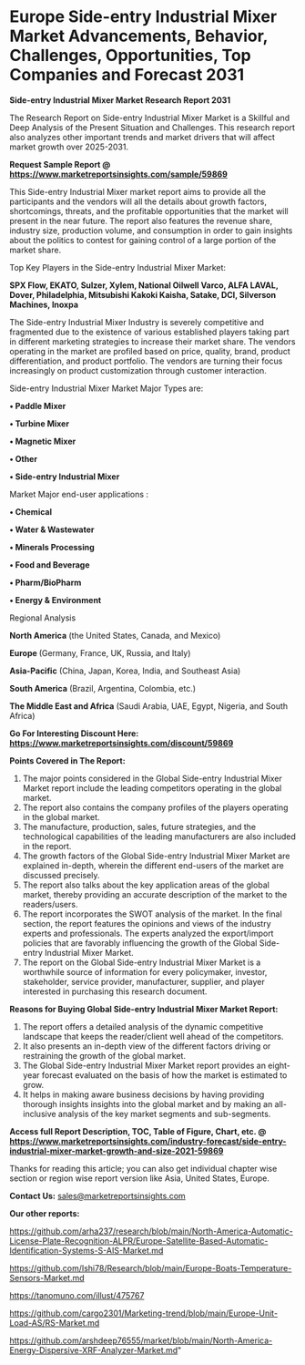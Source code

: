 # Europe Side-entry Industrial Mixer Market Advancements, Behavior, Challenges, Opportunities, Top Companies and Forecast 2031

<strong>Side-entry Industrial Mixer Market Research Report 2031</strong>

The Research Report on Side-entry Industrial Mixer Market is a Skillful and Deep Analysis of the Present Situation and Challenges. This research report also analyzes other important trends and market drivers that will affect market growth over 2025-2031.

<strong>Request Sample Report @ <a href=https://www.marketreportsinsights.com/sample/59869>https://www.marketreportsinsights.com/sample/59869</a></strong>

This Side-entry Industrial Mixer market report aims to provide all the participants and the vendors will all the details about growth factors, shortcomings, threats, and the profitable opportunities that the market will present in the near future. The report also features the revenue share, industry size, production volume, and consumption in order to gain insights about the politics to contest for gaining control of a large portion of the market share.

Top Key Players in the Side-entry Industrial Mixer Market:

<strong>SPX Flow, EKATO, Sulzer, Xylem, National Oilwell Varco, ALFA LAVAL, Dover, Philadelphia, Mitsubishi Kakoki Kaisha, Satake, DCI, Silverson Machines, Inoxpa</strong>

The Side-entry Industrial Mixer Industry is severely competitive and fragmented due to the existence of various established players taking part in different marketing strategies to increase their market share. The vendors operating in the market are profiled based on price, quality, brand, product differentiation, and product portfolio. The vendors are turning their focus increasingly on product customization through customer interaction.

Side-entry Industrial Mixer Market Major Types are:

<strong>• Paddle Mixer

• Turbine Mixer

• Magnetic Mixer

• Other

• Side-entry Industrial Mixer</strong>

Market Major end-user applications :

<strong>• Chemical

• Water & Wastewater

• Minerals Processing

• Food and Beverage

• Pharm/BioPharm

• Energy & Environment</strong>

Regional Analysis

</u><strong><b>North America</b></strong> (the United States, Canada, and Mexico)

<strong><b>Europe </b></strong>(Germany, France, UK, Russia, and Italy)

<strong><b>Asia-Pacific</b></strong> (China, Japan, Korea, India, and Southeast Asia)

<strong><b>South America</b></strong> (Brazil, Argentina, Colombia, etc.)

<strong><b>The Middle East and Africa</b></strong> (Saudi Arabia, UAE, Egypt, Nigeria, and South Africa)

<strong>Go For Interesting Discount Here: <a href=https://www.marketreportsinsights.com/discount/59869>https://www.marketreportsinsights.com/discount/59869</a></strong>

<strong>Points Covered in The Report:</strong>
<ol>
  <li>The major points considered in the Global Side-entry Industrial Mixer Market report include the leading competitors operating in the global market.</li>
  <li>The report also contains the company profiles of the players operating in the global market.</li>
  <li>The manufacture, production, sales, future strategies, and the technological capabilities of the leading manufacturers are also included in the report.</li>
  <li>The growth factors of the Global Side-entry Industrial Mixer Market are explained in-depth, wherein the different end-users of the market are discussed precisely.</li>
  <li>The report also talks about the key application areas of the global market, thereby providing an accurate description of the market to the readers/users.</li>
  <li>The report incorporates the SWOT analysis of the market. In the final section, the report features the opinions and views of the industry experts and professionals. The experts analyzed the export/import policies that are favorably influencing the growth of the Global Side-entry Industrial Mixer Market.</li>
  <li>The report on the Global Side-entry Industrial Mixer Market is a worthwhile source of information for every policymaker, investor, stakeholder, service provider, manufacturer, supplier, and player interested in purchasing this research document.</li>
</ol>
<strong>Reasons for Buying Global Side-entry Industrial Mixer Market Report:</strong>

<ol>
  <li>The report offers a detailed analysis of the dynamic competitive landscape that keeps the reader/client well ahead of the competitors.</li>
  <li>It also presents an in-depth view of the different factors driving or restraining the growth of the global market.</li>
  <li>The Global Side-entry Industrial Mixer Market report provides an eight-year forecast evaluated on the basis of how the market is estimated to grow.</li>
  <li>It helps in making aware business decisions by having providing thorough insights insights into the global market and by making an all-inclusive analysis of the key market segments and sub-segments.</li>
</ol>
<strong>Access full Report Description, TOC, Table of Figure, Chart, etc. @ <a href=https://www.marketreportsinsights.com/industry-forecast/side-entry-industrial-mixer-market-growth-and-size-2021-59869>https://www.marketreportsinsights.com/industry-forecast/side-entry-industrial-mixer-market-growth-and-size-2021-59869</a></strong>


Thanks for reading this article; you can also get individual chapter wise section or region wise report version like Asia, United States, Europe.

<strong>Contact Us:</strong>
sales@marketreportsinsights.com

<strong>Our other reports:</strong>

<a href=https://github.com/arha237/research/blob/main/North-America-Automatic-License-Plate-Recognition-ALPR/Europe-Satellite-Based-Automatic-Identification-Systems-S-AIS-Market.md>https://github.com/arha237/research/blob/main/North-America-Automatic-License-Plate-Recognition-ALPR/Europe-Satellite-Based-Automatic-Identification-Systems-S-AIS-Market.md</a>

<a href=https://github.com/Ishi78/Research/blob/main/Europe-Boats-Temperature-Sensors-Market.md>https://github.com/Ishi78/Research/blob/main/Europe-Boats-Temperature-Sensors-Market.md</a>

<a href=https://tanomuno.com/illust/475767>https://tanomuno.com/illust/475767</a>

<a href=https://github.com/cargo2301/Marketing-trend/blob/main/Europe-Unit-Load-AS/RS-Market.md>https://github.com/cargo2301/Marketing-trend/blob/main/Europe-Unit-Load-AS/RS-Market.md</a>

<a href=https://github.com/arshdeep76555/market/blob/main/North-America-Energy-Dispersive-XRF-Analyzer-Market.md>https://github.com/arshdeep76555/market/blob/main/North-America-Energy-Dispersive-XRF-Analyzer-Market.md</a>"
